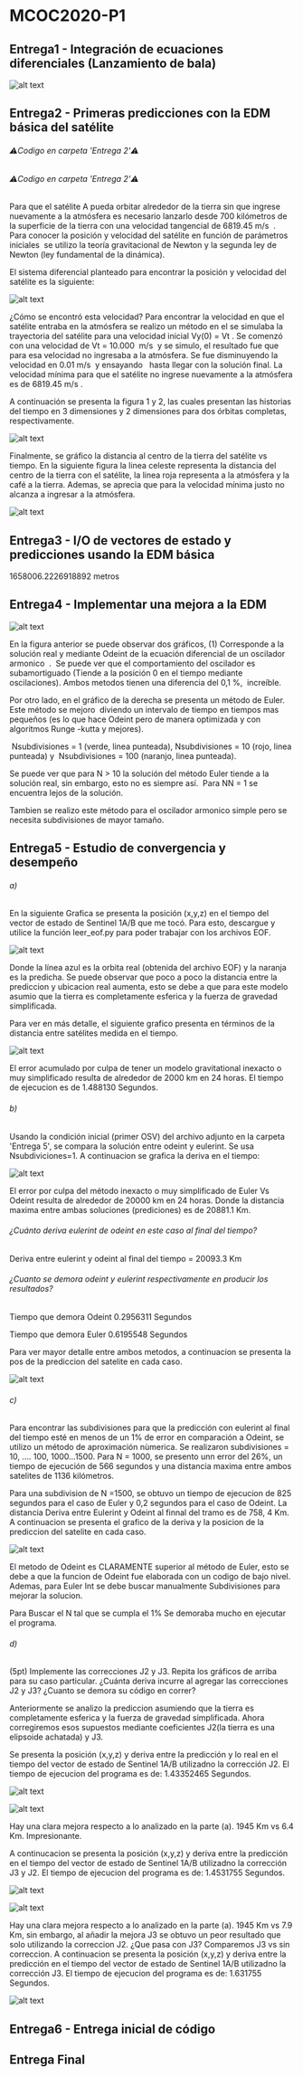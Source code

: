 # MCOC2020-P1

## Entrega1 - Integración de ecuaciones diferenciales (Lanzamiento de bala) 

![alt text](https://github.com/LucasRaggio/MCOC2020-P1/blob/master/Entrega%201/Trayectoria_bala_negro.png?raw=true)



## Entrega2 -  Primeras predicciones con la EDM básica del satélite
###### ⚠️Codigo en carpeta 'Entrega 2'⚠️
###### ⚠️Codigo en carpeta 'Entrega 2'⚠️

Para que el satélite A pueda orbitar alrededor de la tierra sin que ingrese nuevamente a la atmósfera es necesario lanzarlo desde 700 kilómetros de la superficie de la tierra con una velocidad tangencial de 6819.45 m/s  .  Para conocer la posición y velocidad del satélite en función de parámetros iniciales  se utilizo la teoría gravitacional de Newton y la segunda ley de Newton (ley fundamental de la dinámica).

El sistema diferencial planteado para encontrar la posición y velocidad del satélite es la siguiente:

![alt text](https://github.com/LucasRaggio/MCOC2020-P1/blob/master/Entrega%202/Imagenes_Readme/Ecuacio%CC%81n.png?raw=true)

¿Cómo se encontró esta velocidad? Para encontrar la velocidad en que el satélite entraba en la atmósfera se realizo un método en el se simulaba la trayectoria del satélite para una velocidad inicial Vy(0) = Vt . Se comenzó con una velocidad de Vt = 10.000  m/s  y se simulo, el resultado fue que para esa velocidad no ingresaba a la atmósfera. Se fue disminuyendo la velocidad en 0.01 m/s  y ensayando   hasta llegar con la solución final. La velocidad mínima para que el satélite no ingrese nuevamente a la atmósfera es de 6819.45 m/s .




A continuación se presenta la figura 1 y 2, las cuales presentan las historias del tiempo en 3 dimensiones y 2 dimensiones para dos órbitas completas, respectivamente.

![alt text](https://github.com/LucasRaggio/MCOC2020-P1/blob/master/Entrega%202/Imagenes_Readme/Pos%20.png?raw=true)

Finalmente, se gráfico la distancia al centro de la tierra del satélite vs tiempo. En la siguiente figura la linea celeste representa la distancia del centro de la tierra con el satélite, la linea roja representa a la atmósfera y la café a la tierra. Ademas, se aprecia que para la velocidad mínima justo no alcanza a ingresar a la atmósfera.

![alt text](https://github.com/LucasRaggio/MCOC2020-P1/blob/master/Entrega%202/Imagenes_Readme/R(t)%20vs%20T%20.png?raw=true)


## Entrega3 - I/O de vectores de estado y predicciones usando la EDM básica

1658006.2226918892 metros 

## Entrega4 - Implementar una mejora a la EDM


![alt text](https://github.com/LucasRaggio/MCOC2020-P1/blob/master/Entrega%204/Grafico%20E4.png?raw=true)


En la figura anterior se puede observar dos gráficos, (1) Corresponde a la solución real y mediante Odeint de la ecuación diferencial de un oscilador armonico  .  Se puede ver que el comportamiento del oscilador es subamortiguado (Tiende a la posición 0 en el tiempo mediante oscilaciones). Ambos metodos tienen una diferencia del 0,1 %,  increíble. 

Por otro lado, en el gráfico de la derecha se presenta un método de Euler. Este método se mejoro  diviendo un intervalo de tiempo en tiempos mas pequeños (es lo que hace Odeint pero de manera optimizada y con algoritmos Runge -kutta y mejores).

 Nsubdivisiones = 1 (verde, linea punteada), Nsubdivisiones = 10 (rojo, linea punteada) y  Nsubdivisiones = 100 (naranjo, linea punteada).

Se puede ver que para N > 10 la solución del método Euler tiende a la solución real, sin embargo, esto no es siempre así.  Para NN = 1 se encuentra lejos de la solución. 

Tambien se realizo este método para el oscilador armonico simple pero se necesita subdivisiones de mayor tamaño. 

## Entrega5 - Estudio de convergencia y desempeño

###### a)
En la siguiente Grafica se presenta la posición (x,y,z) en el tiempo del vector de estado de Sentinel 1A/B que me tocó. Para esto, descargue y utilice la función leer_eof.py para poder trabajar con los archivos EOF. 

![alt text](https://github.com/LucasRaggio/MCOC2020-P1/blob/master/Entrega%205/Fotos/Pos%20SC.png?raw=true) 

Donde la línea azul es la orbita real (obtenida del archivo EOF) y la naranja es la predicha. Se puede observar que poco a poco la distancia entre la prediccion y ubicacion real aumenta, esto se debe a que para este modelo asumio que la tierra es completamente esferica y la fuerza de gravedad simplificada.  

Para ver en más detalle, el siguiente grafico presenta en términos de la distancia entre satélites medida en el tiempo.


![alt text](https://github.com/LucasRaggio/MCOC2020-P1/blob/master/Entrega%205/Fotos/Distancia%20SC.png?raw=true) 

El error acumulado por culpa de tener un modelo gravitational inexacto o muy simplificado resulta de alrededor de 2000 km en 24 horas. El tiempo de ejecucion es de 1.488130 Segundos. 


###### b)
Usando la condición inicial (primer OSV) del archivo adjunto en la carpeta 'Entrega 5', se compara la solución entre odeint y eulerint. Se usa Nsubdiviciones=1. A continuacion se grafica la deriva en el tiempo:

![alt text](https://github.com/LucasRaggio/MCOC2020-P1/blob/master/Entrega%205/Fotos/Distancia%20Euler%20Vs%20Odeint--%201%20subdivision.png?raw=true) 

El error por culpa del método inexacto o muy simplificado de Euler Vs Odeint resulta de alrededor de 20000 km en 24 horas. Donde la distancia maxima entre ambas soluciones (prediciones) es de 20881.1 Km. 


###### ¿Cuánto deriva eulerint de odeint en este caso al final del tiempo? 

Deriva entre eulerint y odeint al final del tiempo =  20093.3 Km

###### ¿Cuanto se demora odeint y eulerint respectivamente en producir los resultados?

Tiempo que demora Odeint 0.2956311 Segundos

Tiempo que demora Euler  0.6195548 Segundos


Para ver mayor detalle entre ambos metodos, a continuacion se presenta la pos de la prediccion del satelite en cada caso. 

![alt text](https://github.com/LucasRaggio/MCOC2020-P1/blob/master/Entrega%205/Fotos/Posicion%20Euler%20Vs%20Odeint--%201%20subdivision.png?raw=true) 

###### c)
Para encontrar las subdivisiones para que la predicción con eulerint al final del tiempo esté en menos de un 1% de error en comparación a Odeint, se utilizo un método de aproximación nùmerica. Se realizaron subdivisiones = 10, .... 100, 1000...1500. Para N = 1000, se presento unn error del 26%, un tiempo de ejecución de 566 segundos y una distancia maxima entre ambos satelites de 1136 kilómetros. 

Para una subdivision de N =1500, se obtuvo un tiempo de ejecucion de 825 segundos para el caso de Euler y 0,2 segundos para el caso de Odeint. La distancia Deriva entre Eulerint y Odeint al finnal del tramo es de 758, 4 Km. A continuacion se presenta el grafico de la deriva y la posicion de la prediccion del satelite en cada caso. 

![alt text](https://github.com/LucasRaggio/MCOC2020-P1/blob/master/Entrega%205/Fotos/Euler_VS_Odeint_N1500.png?raw=true) 

El metodo de Odeint es CLARAMENTE superior al método de Euler, esto se debe a que la funcion de Odeint fue elaborada con un codigo de bajo nivel. Ademas, para Euler Int se debe buscar manualmente Subdivisiones para mejorar la solucion. 

Para Buscar el N tal que se cumpla el 1% Se demoraba mucho en ejecutar el programa. 


###### d)

(5pt) Implemente las correcciones J2 y J3. Repita los gráficos de arriba para su caso particular. ¿Cuánta deriva incurre al agregar las correcciones J2 y J3? ¿Cuanto se demora su código en correr?

Anteriormente se analizo la prediccion asumiendo que la tierra es completamente esferica y la fuerza de gravedad simplificada. Ahora corregiremos esos supuestos mediante coeficientes J2(la tierra es una elipsoide achatada) y J3. 



Se presenta la posición (x,y,z) y deriva entre la predicción y lo real en el tiempo del vector de estado de Sentinel 1A/B utilizadno la corrección J2. El tiempo de ejecucion del programa es de: 1.43352465 Segundos. 

![alt text](https://github.com/LucasRaggio/MCOC2020-P1/blob/master/Entrega%205/Fotos/Pos%20CJ2.png?raw=true) 

![alt text](https://github.com/LucasRaggio/MCOC2020-P1/blob/master/Entrega%205/Fotos/Distancia%20J2.png?raw=true) 

Hay una clara mejora respecto a lo analizado en la parte (a). 1945 Km vs 6.4 Km. Impresionante. 


A continucacion se presenta la posición (x,y,z) y deriva entre la predicción en el tiempo del vector de estado de Sentinel 1A/B utilizadno la corrección J3 y J2. El tiempo de ejecucion del programa es de: 1.4531755 Segundos. 


![alt text](https://github.com/LucasRaggio/MCOC2020-P1/blob/master/Entrega%205/Fotos/Pos%20CJ2%20y%20CJ3.png?raw=true) 

![alt text](https://github.com/LucasRaggio/MCOC2020-P1/blob/master/Entrega%205/Fotos/Distancia%20J2%20y%20J3.png?raw=true) 


Hay una clara mejora respecto a lo analizado en la parte (a). 1945 Km vs 7.9 Km, sin embargo, al añadir la mejora J3 se obtuvo un peor resultado que solo utilizando la correccion J2. ¿Que pasa con J3? Comparemos J3 vs sin correccion. A continuacion se presenta la posición (x,y,z)  y deriva entre la predicción en el tiempo del vector de estado de Sentinel 1A/B utilizadno la corrección J3. El tiempo de ejecucion del programa es de: 1.631755 Segundos. 



![alt text](https://github.com/LucasRaggio/MCOC2020-P1/blob/master/Entrega%205/Fotos/Dis%20J3%20sol.png?raw=true) 





## Entrega6 - Entrega inicial de código

## Entrega Final

